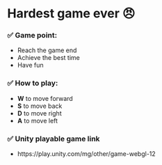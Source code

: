 <h1>Hardest game ever 😠</h1> 

<h3>✅ Game point: </h3>
<ul>
  <li> Reach the game end</li>
  <li> Achieve the best time</li>
  <li> Have fun</li>
</ul>

<h3>✅ How to play: </h3>
<ul>
  <li> <strong>W</strong> to move forward</li>
  <li> <strong>S</strong> to move back</li>
  <li> <strong>D</strong> to move right</li>
  <li> <strong>A</strong> to move left</li>
</ul>

<h3>✅ Unity playable game link</h3>
<ul>
  <li>https://play.unity.com/mg/other/game-webgl-12</li>
</ul>



 


